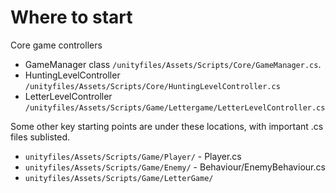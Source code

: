 # Where to start

Core game controllers

- GameManager class `/unityfiles/Assets/Scripts/Core/GameManager.cs`.
- HuntingLevelController `/unityfiles/Assets/Scripts/Core/HuntingLevelController.cs`
- LetterLevelController `/unityfiles/Assets/Scripts/Game/Lettergame/LetterLevelController.cs`

Some other key starting points are under these locations, with important .cs files sublisted.

- `unityfiles/Assets/Scripts/Game/Player/` - Player.cs
- `unityfiles/Assets/Scripts/Game/Enemy/` - Behaviour/EnemyBehaviour.cs
- `unityfiles/Assets/Scripts/Game/LetterGame/`
